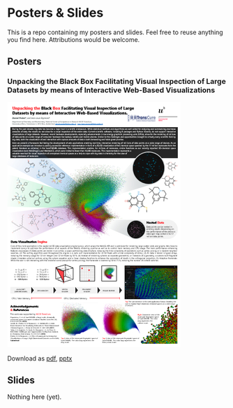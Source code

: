 # Posters & Slides
This is a repo containing my posters and slides. Feel free to reuse anything you find here. Attributions would be welcome.

## Posters
### Unpacking the Black Box Facilitating Visual Inspection of Large Datasets by means of Interactive Web-Based Visualizations
![fun-faerun](https://raw.githubusercontent.com/daenuprobst/posterslides/master/posters/faerun-fun/faerun-fun.jpg)

Download as [pdf](https://github.com/daenuprobst/posterslides/raw/master/posters/faerun-fun/faerun-fun.pdf), [pptx](https://github.com/daenuprobst/posterslides/raw/master/posters/faerun-fun/faerun-fun.pptx)

## Slides
Nothing here (yet).

